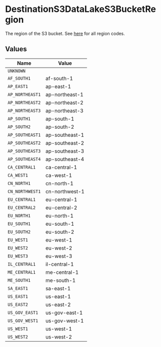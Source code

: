 # DestinationS3DataLakeS3BucketRegion

The region of the S3 bucket. See <a href="https://docs.aws.amazon.com/AWSEC2/latest/UserGuide/using-regions-availability-zones.html#concepts-available-regions">here</a> for all region codes.


## Values

| Name            | Value           |
| --------------- | --------------- |
| `UNKNOWN`       |                 |
| `AF_SOUTH1`     | af-south-1      |
| `AP_EAST1`      | ap-east-1       |
| `AP_NORTHEAST1` | ap-northeast-1  |
| `AP_NORTHEAST2` | ap-northeast-2  |
| `AP_NORTHEAST3` | ap-northeast-3  |
| `AP_SOUTH1`     | ap-south-1      |
| `AP_SOUTH2`     | ap-south-2      |
| `AP_SOUTHEAST1` | ap-southeast-1  |
| `AP_SOUTHEAST2` | ap-southeast-2  |
| `AP_SOUTHEAST3` | ap-southeast-3  |
| `AP_SOUTHEAST4` | ap-southeast-4  |
| `CA_CENTRAL1`   | ca-central-1    |
| `CA_WEST1`      | ca-west-1       |
| `CN_NORTH1`     | cn-north-1      |
| `CN_NORTHWEST1` | cn-northwest-1  |
| `EU_CENTRAL1`   | eu-central-1    |
| `EU_CENTRAL2`   | eu-central-2    |
| `EU_NORTH1`     | eu-north-1      |
| `EU_SOUTH1`     | eu-south-1      |
| `EU_SOUTH2`     | eu-south-2      |
| `EU_WEST1`      | eu-west-1       |
| `EU_WEST2`      | eu-west-2       |
| `EU_WEST3`      | eu-west-3       |
| `IL_CENTRAL1`   | il-central-1    |
| `ME_CENTRAL1`   | me-central-1    |
| `ME_SOUTH1`     | me-south-1      |
| `SA_EAST1`      | sa-east-1       |
| `US_EAST1`      | us-east-1       |
| `US_EAST2`      | us-east-2       |
| `US_GOV_EAST1`  | us-gov-east-1   |
| `US_GOV_WEST1`  | us-gov-west-1   |
| `US_WEST1`      | us-west-1       |
| `US_WEST2`      | us-west-2       |